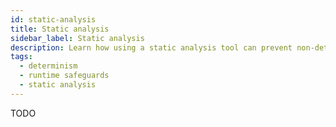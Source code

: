 ```yaml
---
id: static-analysis
title: Static analysis
sidebar_label: Static analysis
description: Learn how using a static analysis tool can prevent non-deterministic code from executing.
tags:
  - determinism
  - runtime safeguards
  - static analysis
---
```


TODO
